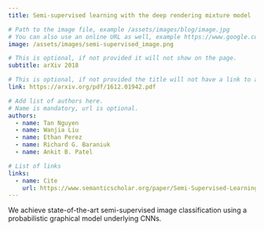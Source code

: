 ```yaml
---
title: Semi-supervised learning with the deep rendering mixture model

# Path to the image file, example /assets/images/blog/image.jpg
# You can also use an online URL as well, example https://www.google.com/image.jpg
image: /assets/images/semi-supervised_image.png

# This is optional, if not provided it will not show on the page.
subtitle: arXiv 2018

# This is optional, if not provided the title will not have a link to anywhere
link: https://arxiv.org/pdf/1612.01942.pdf

# Add list of authors here.
# Name is mandatory, url is optional.
authors:
  - name: Tan Nguyen
  - name: Wanjia Liu
  - name: Ethan Perez
  - name: Richard G. Baraniuk
  - name: Ankit B. Patel

# List of links
links:
  - name: Cite
    url: https://www.semanticscholar.org/paper/Semi-Supervised-Learning-with-the-Deep-Rendering-Nguyen-Liu/11e9ed3ff39464bb2eb3dd4a6f180dd9c47b6458
---
```


<!--Abstract-->

We achieve state-of-the-art semi-supervised image classification using a probabilistic graphical model underlying CNNs.
